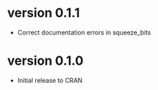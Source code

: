 # version 0.1.1

- Correct documentation errors in squeeze_bits

# version 0.1.0

- Initial release to CRAN
